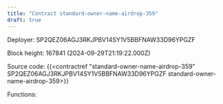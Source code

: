 ```yaml
---
title: "Contract standard-owner-name-airdrop-359"
draft: true
---
```

Deployer: SP2QEZ06AGJ3RKJPBV14SY1V5BBFNAW33D96YPGZF


 



Block height: 167841 (2024-09-29T21:19:22.000Z)

Source code: {{<contractref "standard-owner-name-airdrop-359" SP2QEZ06AGJ3RKJPBV14SY1V5BBFNAW33D96YPGZF standard-owner-name-airdrop-359>}}

Functions:


